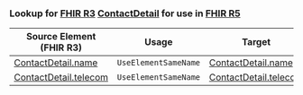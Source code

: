 ### Lookup for [FHIR R3](https://hl7.org/fhir/STU3/) [ContactDetail](https://hl7.org/fhir/STU3/ContactDetail.html) for use in [FHIR R5](https://hl7.org/fhir/R5/)

| Source Element (FHIR R3) | Usage | Target |
| -------------- | ----- | ------ |
| [ContactDetail.name](https://hl7.org/fhir/STU3/ContactDetail.html#resource) | `UseElementSameName` | [ContactDetail.name](https://hl7.org/fhir/R5/ContactDetail.html#resource) |
| [ContactDetail.telecom](https://hl7.org/fhir/STU3/ContactDetail.html#resource) | `UseElementSameName` | [ContactDetail.telecom](https://hl7.org/fhir/R5/ContactDetail.html#resource) |
